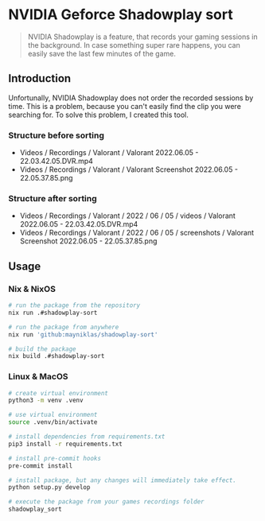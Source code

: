 # NVIDIA Geforce Shadowplay sort

> NVIDIA Shadowplay is a feature, that records your gaming sessions in the background. In case something super rare happens, you can easily save the last few minutes of the game.

## Introduction

Unfortunally, NVIDIA Shadowplay does not order the recorded sessions by time. This is a problem, because you can't easily find the clip you were searching for.
To solve this problem, I created this tool.

### Structure before sorting

- Videos / Recordings / Valorant / Valorant 2022.06.05 - 22.03.42.05.DVR.mp4
- Videos / Recordings / Valorant / Valorant Screenshot 2022.06.05 - 22.05.37.85.png

### Structure after sorting

- Videos / Recordings / Valorant / 2022 / 06 / 05 / videos / Valorant 2022.06.05 - 22.03.42.05.DVR.mp4
- Videos / Recordings / Valorant / 2022 / 06 / 05 / screenshots / Valorant Screenshot 2022.06.05 - 22.05.37.85.png

## Usage

### Nix & NixOS

```bash
# run the package from the repository
nix run .#shadowplay-sort

# run the package from anywhere
nix run 'github:mayniklas/shadowplay-sort'

# build the package
nix build .#shadowplay-sort
```

### Linux & MacOS

```bash
# create virtual environment
python3 -m venv .venv

# use virtual environment
source .venv/bin/activate

# install dependencies from requirements.txt
pip3 install -r requirements.txt

# install pre-commit hooks
pre-commit install

# install package, but any changes will immediately take effect.
python setup.py develop

# execute the package from your games recordings folder
shadowplay_sort
```
